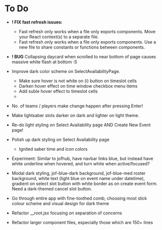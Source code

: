 # To Do

- **! FIX fast refresh issues:**
  - Fast refresh only works when a file only exports components. Move your React context(s) to a separate file.
  - Fast refresh only works when a file only exports components. Use a new file to share constants or functions between components.

- **! BUG** Collapsing daycard when scrolled to near bottom of page causes massive white flash at bottom :S

- Improve dark color scheme on SelectAvailabilityPage.
  - Make sure hover is not white on (i) button on timeslot cells
  - Darken hover effect on time window checkbox menu items
  - Add suble hover effect to timeslot cells
  -

- No. of teams / players make change happen after pressing Enter!

- Make lightsaber slots darker on dark and lighter on light theme.

- Re-do light styling on Select Availability page AND Create New Event page!

- Polish up dark styling on Select Availability page
  - Ignited saber time and icon colors

- Experiment: Similar to jofhub, have navbar links blue, but instead have white underline when hovered, and turn white when active/focused?

- Modal dark styling, jof-blue-dark background, jof-blue-med roster background, white text (light blue on event name under datetime), gradient on select slot button with white border as on create event form. Need a dark-themed cancel slot button.

- Go through entire app with fine-toothed comb, choosing most slick colour scheme and visual design for dark theme

- Refactor \_\_root.jsx focusing on separation of concerns

- Refactor larger component files, especially those which are 150+ lines
